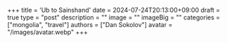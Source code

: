 +++
title = 'Ub to Sainshand'
date = 2024-07-24T20:13:00+09:00
draft = true
type = "post"
description = ""
image = ""
imageBig = ""
categories = ["mongolia", "travel"]
authors = ["Dan Sokolov"]
avatar = "/images/avatar.webp"
+++